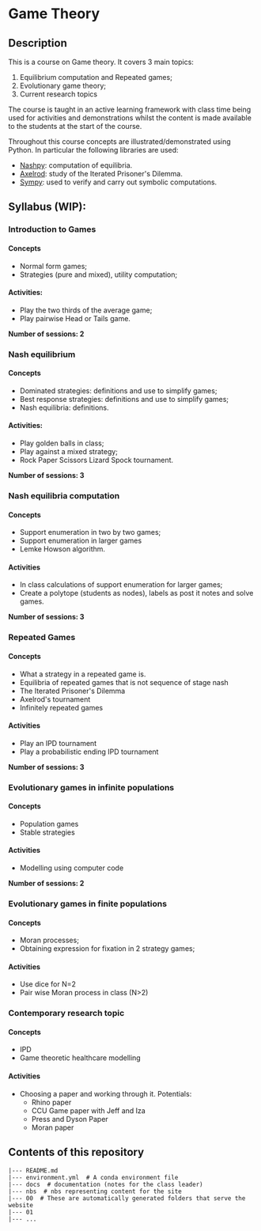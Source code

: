 # Game Theory

## Description

This is a course on Game theory. It covers 3 main topics:

1. Equilibrium computation and Repeated games;
2. Evolutionary game theory;
3. Current research topics

The course is taught in an active learning framework with class time being used
for activities and demonstrations whilst the content is made available to the
students at the start of the course.

Throughout this course concepts are illustrated/demonstrated using
Python. In particular the following libraries are used:

- [Nashpy](https://github.com/drvinceknight/Nashpy): computation of
  equilibria.
- [Axelrod](http://axelrod.readthedocs.io/en/stable/): study of the Iterated
  Prisoner's Dilemma.
- [Sympy](http://www.sympy.org/en/index.html): used to verify and carry out
  symbolic computations.

## Syllabus (WIP):

### Introduction to Games

#### Concepts

- Normal form games;
- Strategies (pure and mixed), utility computation;

#### Activities:

- Play the two thirds of the average game;
- Play pairwise Head or Tails game.

**Number of sessions: 2**

### Nash equilibrium

#### Concepts

- Dominated strategies: definitions and use to simplify games;
- Best response strategies: definitions and use to simplify games;
- Nash equilibria: definitions.

#### Activities:

- Play golden balls in class;
- Play against a mixed strategy;
- Rock Paper Scissors Lizard Spock tournament.

**Number of sessions: 3**

### Nash equilibria computation

#### Concepts

- Support enumeration in two by two games;
- Support enumeration in larger games
- Lemke Howson algorithm.

#### Activities

- In class calculations of support enumeration for larger games;
- Create a polytope (students as nodes), labels as post it notes and solve
  games.

**Number of sessions: 3**

### Repeated Games

#### Concepts

- What a strategy in a repeated game is.
- Equilibria of repeated games that is not sequence of stage nash
- The Iterated Prisoner's Dilemma
- Axelrod's tournament
- Infinitely repeated games

#### Activities

- Play an IPD tournament
- Play a probabilistic ending IPD tournament

**Number of sessions: 3**

### Evolutionary games in infinite populations

#### Concepts

- Population games
- Stable strategies

#### Activities

- Modelling using computer code

**Number of sessions: 2**

### Evolutionary games in finite populations

#### Concepts

- Moran processes;
- Obtaining expression for fixation in 2 strategy games;

#### Activities

- Use dice for N=2
- Pair wise Moran process in class (N>2)

### Contemporary research topic

#### Concepts

- IPD
- Game theoretic healthcare modelling

#### Activities

- Choosing a paper and working through it. Potentials:
    - Rhino paper
    - CCU Game paper with Jeff and Iza
    - Press and Dyson Paper
    - Moran paper

## Contents of this repository

```
|--- README.md
|--- environment.yml  # A conda environment file
|--- docs  # documentation (notes for the class leader)
|--- nbs  # nbs representing content for the site
|--- 00  # These are automatically generated folders that serve the website
|--- 01
|--- ...
```
